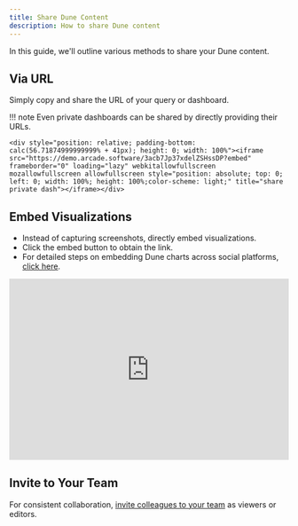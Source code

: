 ```yaml
---
title: Share Dune Content
description: How to share Dune content
---
```


In this guide, we'll outline various methods to share your Dune content.

## Via URL
Simply copy and share the URL of your query or dashboard. 

!!! note 
    Even private dashboards can be shared by directly providing their URLs.

    <div style="position: relative; padding-bottom: calc(56.71874999999999% + 41px); height: 0; width: 100%"><iframe src="https://demo.arcade.software/3acb7Jp37xdelZSHssDP?embed" frameborder="0" loading="lazy" webkitallowfullscreen mozallowfullscreen allowfullscreen style="position: absolute; top: 0; left: 0; width: 100%; height: 100%;color-scheme: light;" title="share private dash"></iframe></div>

## Embed Visualizations

- Instead of capturing screenshots, directly embed visualizations.
- Click the embed button to obtain the link.
- For detailed steps on embedding Dune charts across social platforms, [click here](../../../app/embeds/#using-embeds-on-different-platforms).

<div style="position: relative; padding-bottom: calc(56.71874999999999% + 41px); height: 0; width: 100%"><iframe src="https://demo.arcade.software/MeRwAGm5IHrqK41U9MGc?embed" frameborder="0" loading="lazy" webkitallowfullscreen mozallowfullscreen allowfullscreen style="position: absolute; top: 0; left: 0; width: 100%; height: 100%;color-scheme: light;" title="embed button "></iframe></div>

## Invite to Your Team
For consistent collaboration, [invite colleagues to your team](../create-and-manage-teams/#inviting-members-assigning-roles) as viewers or editors.